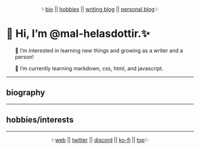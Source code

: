 <!---
mal-helasdottir/mal-helasdottir is a ✨ special ✨ repository because its `README.md` (this file) appears on your GitHub profile.
You can click the Preview link to take a look at your changes.
--->

<!DOCTYPE html>
<html>
  <head>
  <p align="center">✨<a href="https://github.com/mal-helasdottir/mal-helasdottir/edit/main/README.md#biography">bio</a> || <a href="https://github.com/mal-helasdottir/mal-helasdottir/edit/main/README.md#hobbiesinterests">hobbies</a> || <a href="http://write.as/mal-helasdottir/">writing blog</a> || <a href="https://write.as/ad-astra-per-aspera/">personal blog</a>✨</p>
  </head>
  <body>
  <h1>👋 Hi, I’m @mal-helasdottir.✨</h1>
    <p>
    <ul>👀 I’m interested in learning new things and growing as a writer and a person!</ul>
    <ul>🌱 I’m currently learning markdown, css, html, and javascript.</ul>
    </p>
    <hr>
    <h2>biography</h2>
    <hr>
    <h2>hobbies/interests</h2>
    <hr>
  </body>
  <foot>
  <p align="center">✨<a href="http://mare-stellarum.uwu.ai">web</a> || <a href="http://www.twitter.com/mare_stellarum">twitter</a> || <a href="https://discordapp.com/users/mal-helasdottir#9354">discord</a> || <a href="https://ko-fi.com/mare_stellarum">ko-fi</a> || <a href="https://github.com/mal-helasdottir/mal-helasdottir/edit/main/README.md#-hi-im-mal-helasdottir">top</a>✨</p>
  </foot>
</html>
